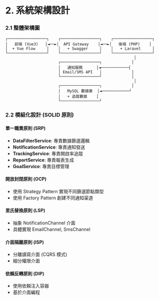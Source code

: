 # 2. 系統架構設計

### 2.1 整體架構圖
```
┌─────────────────┐    ┌─────────────────┐    ┌─────────────────┐
│   前端 (Vue3)   │◄──►│  API Gateway    │◄──►│   後端 (PHP)    │
│  + Vue Flow     │    │   + Swagger     │    │   + Laravel     │
└─────────────────┘    └─────────────────┘    └─────────────────┘
                                                        │
                       ┌─────────────────┐             │
                       │   通知服務      │◄────────────┤
                       │ Email/SMS API   │             │
                       └─────────────────┘             │
                                                        │
                       ┌─────────────────┐             │
                       │   MySQL 數據庫  │◄────────────┘
                       │   + 追蹤數據    │
                       └─────────────────┘
```

### 2.2 模組化設計 (SOLID 原則)

#### 單一職責原則 (SRP)
- **DataFilterService**: 專責數據篩選邏輯
- **NotificationService**: 專責通知發送
- **TrackingService**: 專責開啟率追蹤
- **ReportService**: 專責報表生成
- **GoalService**: 專責目標管理

#### 開放封閉原則 (OCP)
- 使用 Strategy Pattern 實現不同篩選節點類型
- 使用 Factory Pattern 創建不同通知渠道

#### 里氏替換原則 (LSP)
- 抽象 NotificationChannel 介面
- 具體實現 EmailChannel, SmsChannel

#### 介面隔離原則 (ISP)
- 分離讀寫介面 (CQRS 模式)
- 細分權限介面

#### 依賴反轉原則 (DIP)
- 使用依賴注入容器
- 基於介面編程
